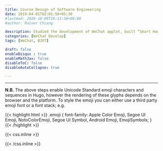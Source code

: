 ```yaml
---
title: Course Design of Software Engineering
date: 2019-04-01T02:01:58+05:30
#lastmod: 2020-10-09T10:13:38+08:00
#author: Rainer Chiang

description: Studied the development of WeChat applet, built “Smart Home” applet in group, in charged of front-end logic writing and front and aft link, maintained version update and administrated intra-group cooperation by Git
categories: [WeChat Develop]
tags: [WeChat, BJUT]

draft: false
enableDisqus : true
enableMathJax: false
disableToC: false
disableAutoCollapse: true

---
```




***

**N.B.** The above steps enable Unicode Standard emoji characters and sequences in Hugo, however the rendering of these glyphs depends on the browser and the platform. To style the emoji you can either use a third party emoji font or a font stack; e.g.

{{< highlight html >}}
.emoji {
  font-family: Apple Color Emoji, Segoe UI Emoji, NotoColorEmoji, Segoe UI Symbol, Android Emoji, EmojiSymbols;
}
{{< /highlight >}}

{{< css.inline >}}
<style>
.emojify {
	font-family: Apple Color Emoji, Segoe UI Emoji, NotoColorEmoji, Segoe UI Symbol, Android Emoji, EmojiSymbols;
	font-size: 2rem;
	vertical-align: middle;
}
@media screen and (max-width:650px) {
  .nowrap {
    display: block;
    margin: 25px 0;
  }
}
</style>
{{< /css.inline >}}
